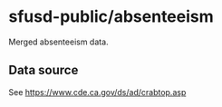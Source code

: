 # sfusd-public/absenteeism

Merged absenteeism data.

## Data source

See https://www.cde.ca.gov/ds/ad/crabtop.asp